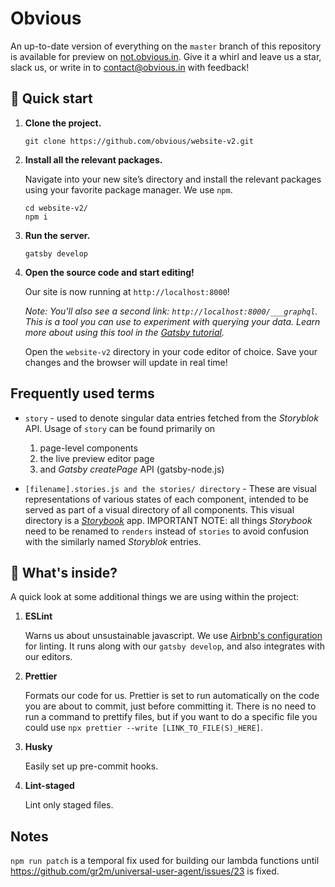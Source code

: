 # Obvious

An up-to-date version of everything on the `master` branch of this repository is available for preview on [not.obvious.in](not.obvious.in). Give it a whirl and leave us a star, slack us, or write in to [contact@obvious.in](mailto:contact@obvious.in) with feedback!

## 🚀 Quick start

1.  **Clone the project.**

    ```shell
    git clone https://github.com/obvious/website-v2.git
    ```

1.  **Install all the relevant packages.**

    Navigate into your new site’s directory and install the relevant packages using your favorite package manager. We use `npm`.

    ```shell
    cd website-v2/
    npm i
    ```

1.  **Run the server.**

    ```shell script
    gatsby develop
    ```

1.  **Open the source code and start editing!**

    Our site is now running at `http://localhost:8000`!

    _Note: You'll also see a second link: _`http://localhost:8000/___graphql`_. This is a tool you can use to experiment with querying your data. Learn more about using this tool in the [Gatsby tutorial](https://www.gatsbyjs.org/tutorial/part-five/#introducing-graphiql)._

    Open the `website-v2` directory in your code editor of choice. Save your changes and the browser will update in real time!

## Frequently used terms

- `story` - used to denote singular data entries fetched from the _Storyblok_ API. Usage of `story` can be found primarily on

  1. page-level components
  2. the live preview editor page
  3. and _Gatsby createPage_ API (gatsby-node.js)

- `[filename].stories.js and the stories/ directory` - These are visual representations of various states of each component, intended to be served as part of a visual directory of all components. This visual directory is a _[Storybook](https://storybook.js.org/)_ app.
  IMPORTANT NOTE: all things _Storybook_ need to be renamed to `renders` instead of `stories` to avoid confusion with the similarly named _Storyblok_ entries.

## 🧐 What's inside?

A quick look at some additional things we are using within the project:

1. **ESLint**

   Warns us about unsustainable javascript. We use [Airbnb's configuration](https://github.com/airbnb/javascript/blob/master/packages/eslint-config-airbnb/README.md) for linting. It runs along with our `gatsby develop`, and also integrates with our editors.

1. **Prettier**

   Formats our code for us. Prettier is set to run automatically on the code you are about to commit, just before committing it. There is no need to run a command to prettify files, but if you want to do a specific file you could use `npx prettier --write [LINK_TO_FILE(S)_HERE]`.

1. **Husky**

   Easily set up pre-commit hooks.

1. **Lint-staged**

   Lint only staged files.

## Notes

`npm run patch` is a temporal fix used for building our lambda functions until https://github.com/gr2m/universal-user-agent/issues/23 is fixed.
